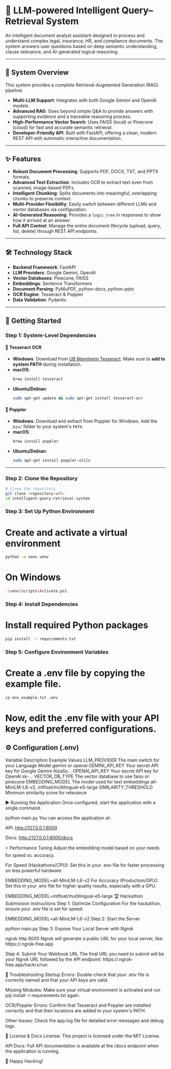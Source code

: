 # 🧠 LLM-powered Intelligent Query–Retrieval System

An intelligent document analyst assistant designed to process and understand complex legal, insurance, HR, and compliance documents. The system answers user questions based on deep semantic understanding, clause relevance, and AI-generated logical reasoning.

---

## 🎯 System Overview

This system provides a complete Retrieval-Augmented Generation (RAG) pipeline:

- **Multi-LLM Support**: Integrates with both Google Gemini and OpenAI models.  
- **Advanced RAG**: Goes beyond simple Q&A to provide answers with supporting evidence and a traceable reasoning process.  
- **High-Performance Vector Search**: Uses FAISS (local) or Pinecone (cloud) for fast and accurate semantic retrieval.  
- **Developer-Friendly API**: Built with FastAPI, offering a clean, modern REST API with automatic interactive documentation.

---

## ✨ Features

- **Robust Document Processing**: Supports PDF, DOCX, TXT, and PPTX formats.
- **Advanced Text Extraction**: Includes OCR to extract text even from scanned, image-based PDFs.
- **Intelligent Chunking**: Splits documents into meaningful, overlapping chunks to preserve context.
- **Multi-Provider Flexibility**: Easily switch between different LLMs and vector databases via configuration.
- **AI-Generated Reasoning**: Provides a `logic_tree` in responses to show how it arrived at an answer.
- **Full API Control**: Manage the entire document lifecycle (upload, query, list, delete) through REST API endpoints.

---

## 🛠️ Technology Stack

- **Backend Framework**: FastAPI  
- **LLM Providers**: Google Gemini, OpenAI  
- **Vector Databases**: Pinecone, FAISS  
- **Embeddings**: Sentence Transformers  
- **Document Parsing**: PyMuPDF, python-docx, python-pptx  
- **OCR Engine**: Tesseract & Poppler  
- **Data Validation**: Pydantic  

---

## 🚀 Getting Started

### Step 1: System-Level Dependencies

#### 🧠 Tesseract OCR

- **Windows**: Download from [UB Mannheim Tesseract](https://github.com/UB-Mannheim/tesseract/wiki). Make sure to **add to system PATH** during installation.  
- **macOS**:
  ```bash
  brew install tesseract
  ```
- **Ubuntu/Debian**:
  ```bash
  sudo apt-get update && sudo apt-get install tesseract-ocr
  ```

#### 📄 Poppler

- **Windows**: Download and extract from Poppler for Windows. Add the `bin/` folder to your system's `PATH`.
- **macOS**:
  ```bash
  brew install poppler
  ```
- **Ubuntu/Debian**:
  ```bash
  sudo apt-get install poppler-utils
  ```

---

### Step 2: Clone the Repository

```bash
# Clone the repository
git clone <repository-url>
cd intelligent-query-retrieval-system
```

### **Step 3: Set Up Python Environment**

# Create and activate a virtual environment
```bash
python -m venv venv
```


# On Windows
```bash
.\venv\Scripts\Activate.ps1
```

### **Step 4: Install Dependencies**

# Install required Python packages
```bash
pip install -r requirements.txt
```

### **Step 5: Configure Environment Variables**

# Create a .env file by copying the example file.

```bash
cp env_example.txt .env
```
# Now, edit the .env file with your API keys and preferred configurations.

## ⚙️ Configuration (.env)

Variable	Description	Example Values
LLM_PROVIDER	The main switch for your Language Model	gemini or openai
GEMINI_API_KEY	Your secret API key for Google Gemini	AIzaSy...
OPENAI_API_KEY	Your secret API key for OpenAI	sk-...
VECTOR_DB_TYPE	The vector database to use	faiss or pinecone
EMBEDDING_MODEL	The model used for text embeddings	all-MiniLM-L6-v2, intfloat/multilingual-e5-large
SIMILARITY_THRESHOLD	Minimum similarity score for relevance


▶️ Running the Application
Once configured, start the application with a single command.

python main.py
You can access the application at:

API: http://127.0.0.1:8000

Docs: http://127.0.0.1:8000/docs

⚡ Performance Tuning
Adjust the embedding model based on your needs for speed vs. accuracy.

For Speed (Hackathons/CPU):
Set this in your .env file for faster processing on less powerful hardware.


EMBEDDING_MODEL=all-MiniLM-L6-v2
For Accuracy (Production/GPU):
Set this in your .env file for higher quality results, especially with a GPU.



EMBEDDING_MODEL=intfloat/multilingual-e5-large
🏆 Hackathon Submission Instructions
Step 1: Optimize Configuration
For the hackathon, ensure your .env file is set for speed:


EMBEDDING_MODEL=all-MiniLM-L6-v2
Step 2: Start the Server


python main.py
Step 3: Expose Your Local Server with Ngrok


ngrok http 8000
Ngrok will generate a public URL for your local server, like:
https://<random-string>.ngrok-free.app

Step 4: Submit Your Webhook URL
The final URL you need to submit will be your Ngrok URL followed by the API endpoint:
https://<random-string>.ngrok-free.app/hackrx/run

🚨 Troubleshooting
Startup Errors: Double-check that your .env file is correctly named and that your API keys are valid.

Missing Modules: Make sure your virtual environment is activated and run pip install -r requirements.txt again.

OCR/Poppler Errors: Confirm that Tesseract and Poppler are installed correctly and that their locations are added to your system's PATH.

Other Issues: Check the app.log file for detailed error messages and debug logs.

📄 License & Docs
License: This project is licensed under the MIT License.

API Docs: Full API documentation is available at the /docs endpoint when the application is running.

🚀 Happy Hacking!
